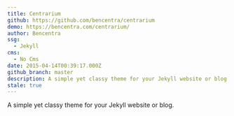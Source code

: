 ```yaml
---
title: Centrarium
github: https://github.com/bencentra/centrarium
demo: https://bencentra.com/centrarium/
author: Bencentra
ssg:
  - Jekyll
cms:
  - No Cms
date: 2015-04-14T00:39:17.000Z
github_branch: master
description: A simple yet classy theme for your Jekyll website or blog.
stale: true
---
```


A simple yet classy theme for your Jekyll website or blog. 